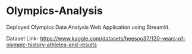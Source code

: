 # Olympics-Analysis

Deployed Olympics Data Analysis Web Application using Streamlit. 

Dataset Link- https://www.kaggle.com/datasets/heesoo37/120-years-of-olympic-history-athletes-and-results
